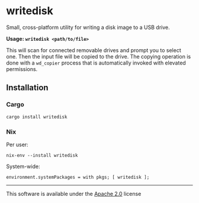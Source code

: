 # writedisk

Small, cross-platform utility for writing a disk image to a USB drive.

**Usage: `writedisk <path/to/file>`**

This will scan for connected removable drives and prompt you to select
one. Then the input file will be copied to the drive. The copying
operation is done with a `wd_copier` process that is
automatically invoked with elevated permissions.

## Installation

### Cargo

```shell
cargo install writedisk
```

### Nix

Per user:

```shell
nix-env --install writedisk
```

System-wide:

```shell
environment.systemPackages = with pkgs; [ writedisk ];
```


---
This software is available under the [Apache 2.0](https://www.apache.org/licenses/LICENSE-2.0.html) license
